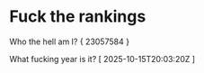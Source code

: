 # Fuck the rankings

Who the hell am I?
{ 23057584 }

What fucking year is it?
[ 2025-10-15T20:03:20Z ]
